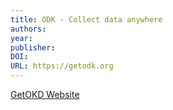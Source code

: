 ```yaml
---
title: ODK - Collect data anywhere
authors: 
year: 
publisher: 
DOI: 
URL: https://getodk.org
---
```

[GetOKD Website](https://getodk.org)
